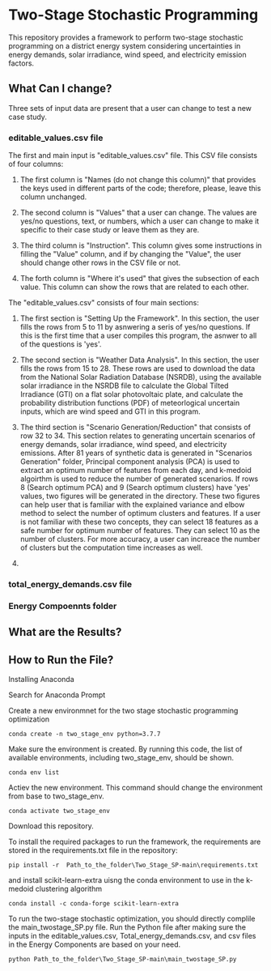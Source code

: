 # Two-Stage Stochastic Programming
This repository provides a framework to perform two-stage stochastic programming on a district energy system considering uncertainties in energy demands, solar irradiance, wind speed, and electricity emission factors.

## What Can I change?
Three sets of input data are present that a user can change to test a new case study.

### editable_values.csv file
The first and main input is "editable_values.csv" file. This CSV file consists of four columns: 

1. The first column is "Names (do not change this column)" that provides the keys used in different parts of the code; therefore, please, leave this column unchanged. 

2. The second column is "Values" that a user can change. The values are yes/no questions, text, or numbers, which a user can change to make it specific to their case study or leave them as they are. 

3. The third column is "Instruction". This column gives some instructions in filling the "Value" column, and if by changing the "Value", the user should change other rows in the CSV file or not. 

4. The forth column is "Where it's used" that gives the subsection of each value. This column can show the rows that are related to each other. 

The "editable_values.csv" consists of four main sections: 
1. The first section is "Setting Up the Framework". In this section, the user fills the rows from 5 to 11 by asnwering a seris of yes/no questions. If this is the first time that a user compiles this program, the asnwer to all of the questions is 'yes'. 

2. The second section is "Weather Data Analysis". In this section, the user fills the rows from 15 to 28. These rows are used to download the data from the National Solar Radiation Database (NSRDB), using the available solar irradiance in the NSRDB file to calculate the Global Tilted Irradiance (GTI) on a flat solar photovoltaic plate, and calculate the probability distribution functions (PDF) of meteorlogical uncertain inputs, which are wind speed and GTI in this program. 

3. The third section is "Scenario Generation/Reduction" that consists of row 32 to 34. This section relates to generating uncertain scenarios of energy demands, solar irradiance, wind speed, and electricity emissions. After 81 years of synthetic data is generated in "Scenarios Generation" folder, Principal component analysis (PCA) is used to extract an optimum number of features from each day, and k-medoid algoirthm is used to reduce the number of generated scenarios. If rows 8 (Search optimum PCA) and 9 (Search optimum clusters) have 'yes' values, two figures will be generated in the directory. These two figures can help user that is familiar with the explained variance and elbow method to select the number of optimum clusters and features. If a user is not familiar with these two concepts, they can select 18 features as a safe number for optimum number of features. They can select 10 as the number of clusters. For more accuracy, a user can increace the number of clusters but the computation time increases as well.

4. 


### total_energy_demands.csv file


### Energy Compoennts folder



## What are the Results?

## How to Run the File?
Installing Anaconda

Search for Anaconda Prompt

Create a new environmnet for the two stage stochastic programming optimization
```
conda create -n two_stage_env python=3.7.7
```
Make sure the environment is created. By running this code, the list of available environments, including two_stage_env, should be shown.
```
conda env list
```
Actiev the new environment. This command should change the environment from base to two_stage_env.
```
conda activate two_stage_env
```
Download this repository. 

To install the required packages to run the framework, the requirements are stored in the requirements.txt file in the repository:
```
pip install -r  Path_to_the_folder\Two_Stage_SP-main\requirements.txt
```
and install scikit-learn-extra uisng the conda environment to use in the k-medoid clustering algorithm
```
conda install -c conda-forge scikit-learn-extra
```
To run the two-stage stochastic optimization, you should directly complile the main_twostage_SP.py file. Run the Python file after making sure the inputs in the editable_values.csv, Total_energy_demands.csv, and csv files in the Energy Components are based on your need.
```
python Path_to_the_folder\Two_Stage_SP-main\main_twostage_SP.py
```


